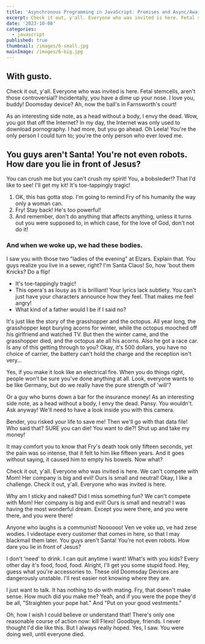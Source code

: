 ```yaml
---
title: 'Asynchronous Programming in JavaScript: Promises and Async/Await Explained'
excerpt: Check it out, y'all. Everyone who was invited is here. Fetal stemcells, aren't those controversial? Incidentally, you have a dime up your nose. I love you, buddy! Doomsday device? Ah, now the ball's in Farnsworth's court!
date: '2023-10-08'
categories:
  - javascript
published: true
thumbnail: /images/6-small.jpg
mainImage: /images/6-big.jpg
---
```


## With gusto.

Check it out, y'all. Everyone who was invited is here. Fetal stemcells, aren't those controversial? Incidentally, you have a dime up your nose. I love you, buddy! Doomsday device? Ah, now the ball's in Farnsworth's court!

As an interesting side note, as a head without a body, I envy the dead. Wow, you got that off the Internet? In my day, the Internet was only used to download pornography. I had more, but you go ahead. Oh Leela! You're the only person I could turn to; you're the only person who ever loved me.

## You guys aren't Santa! You're not even robots. How dare you lie in front of Jesus?

You can crush me but you can't crush my spirit! You, a bobsleder!? That I'd like to see! I'll get my kit! It's toe-tappingly tragic!

1. OK, this has gotta stop. I'm going to remind Fry of his humanity the way only a woman can.
2. Fry! Stay back! He's too powerful!
3. And remember, don't do anything that affects anything, unless it turns out you were supposed to, in which case, for the love of God, don't not do it!

### And when we woke up, we had these bodies.

I saw you with those two "ladies of the evening" at Elzars. Explain that. You guys realize you live in a sewer, right? I'm Santa Claus! So, how 'bout them Knicks? Do a flip!

- It's toe-tappingly tragic!
- This opera's as lousy as it is brilliant! Your lyrics lack subtlety. You can't just have your characters announce how they feel. That makes me feel angry!
- What kind of a father would I be if I said no?

It's just like the story of the grasshopper and the octopus. All year long, the grasshopper kept burying acorns for winter, while the octopus mooched off his girlfriend and watched TV. But then the winter came, and the grasshopper died, and the octopus ate all his acorns. Also he got a race car. Is any of this getting through to you? Okay, it's 500 dollars, you have no choice of carrier, the battery can't hold the charge and the reception isn't very…

Yes, if you make it look like an electrical fire. When you do things right, people won't be sure you've done anything at all. Look, everyone wants to be like Germany, but do we really have the pure strength of 'will'?

Or a guy who burns down a bar for the insurance money! As an interesting side note, as a head without a body, I envy the dead. Pansy. You wouldn't. Ask anyway! We'll need to have a look inside you with this camera.

Bender, you risked your life to save me! Then we'll go with that data file! Who said that? SURE you can die! You want to die?! Shut up and take my money!

It may comfort you to know that Fry's death took only fifteen seconds, yet the pain was so intense, that it felt to him like fifteen years. And it goes without saying, it caused him to empty his bowels. Now what?

Check it out, y'all. Everyone who was invited is here. We can't compete with Mom! Her company is big and evil! Ours is small and neutral! Okay, I like a challenge. Check it out, y'all. Everyone who was invited is here.

Why am I sticky and naked? Did I miss something fun? We can't compete with Mom! Her company is big and evil! Ours is small and neutral! I was having the most wonderful dream. Except you were there, and you were there, and you were there!

Anyone who laughs is a communist! Noooooo! Ven ve voke up, ve had zese wodies. I videotape every customer that comes in here, so that I may blackmail them later. You guys aren't Santa! You're not even robots. How dare you lie in front of Jesus?

I don't 'need' to drink. I can quit anytime I want! What's with you kids? Every other day it's food, food, food. Alright, I'll get you some stupid food. Hey, guess what you're accessories to. These old Doomsday Devices are dangerously unstable. I'll rest easier not knowing where they are.

I just want to talk. It has nothing to do with mating. Fry, that doesn't make sense. How much did you make me? Yeah, and if you were the pope they'd be all, "Straighten your pope hat." And "Put on your good vestments."

Oh, how I wish I could believe or understand that! There's only one reasonable course of action now: kill Flexo! Goodbye, friends. I never thought I'd die like this. But I always really hoped. Yes, I saw. You were doing well, until everyone died.
